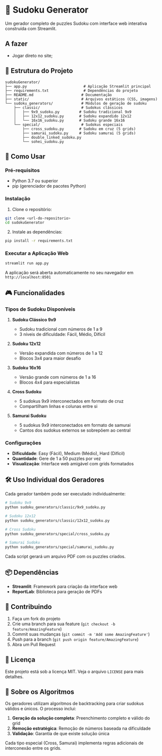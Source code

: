 # 🧩 Sudoku Generator
Um gerador completo de puzzles Sudoku com interface web interativa construída com Streamlit.

## A fazer
- Jogar direto no site;


## 📁 Estrutura do Projeto

```
sudokuGenerator/
├── app.py                          # Aplicação Streamlit principal
├── requirements.txt                # Dependências do projeto
├── README.md                      # Documentação
├── static/                        # Arquivos estáticos (CSS, imagens)
└── sudoku_generators/             # Módulos de geração de sudoku
    ├── classic/                   # Sudokus clássicos
    │   ├── 9x9_sudoku.py         # Sudoku tradicional 9x9
    │   ├── 12x12_sudoku.py       # Sudoku expandido 12x12
    │   └── 16x16_sudoku.py       # Sudoku grande 16x16
    └── special/                   # Sudokus especiais
        ├── cross_sudoku.py       # Sudoku em cruz (5 grids)
        ├── samurai_sudoku.py     # Sudoku samurai (5 grids)
        ├── double_linked_sudoku.py
        └── sohei_sudoku.py
```

## 🚀 Como Usar

### Pré-requisitos
- Python 3.7 ou superior
- pip (gerenciador de pacotes Python)

### Instalação

1. Clone o repositório:
```bash
git clone <url-do-repositorio>
cd sudokuGenerator
```

2. Instale as dependências:
```bash
pip install -r requirements.txt
```

### Executar a Aplicação Web

```bash
streamlit run app.py
```

A aplicação será aberta automaticamente no seu navegador em `http://localhost:8501`

## 🎮 Funcionalidades

### Tipos de Sudoku Disponíveis

1. **Sudoku Clássico 9x9**
   - Sudoku tradicional com números de 1 a 9
   - 3 níveis de dificuldade: Fácil, Médio, Difícil

2. **Sudoku 12x12**
   - Versão expandida com números de 1 a 12
   - Blocos 3x4 para maior desafio

3. **Sudoku 16x16**
   - Versão grande com números de 1 a 16
   - Blocos 4x4 para especialistas

4. **Cross Sudoku**
   - 5 sudokus 9x9 interconectados em formato de cruz
   - Compartilham linhas e colunas entre si

5. **Samurai Sudoku**
   - 5 sudokus 9x9 interconectados em formato de samurai
   - Cantos dos sudokus externos se sobrepõem ao central

### Configurações

- **Dificuldade**: Easy (Fácil), Medium (Médio), Hard (Difícil)
- **Quantidade**: Gere de 1 a 50 puzzles por vez
- **Visualização**: Interface web amigável com grids formatados

## 🛠️ Uso Individual dos Geradores

Cada gerador também pode ser executado individualmente:

```bash
# Sudoku 9x9
python sudoku_generators/classic/9x9_sudoku.py

# Sudoku 12x12
python sudoku_generators/classic/12x12_sudoku.py

# Cross Sudoku
python sudoku_generators/special/cross_sudoku.py

# Samurai Sudoku
python sudoku_generators/special/samurai_sudoku.py
```

Cada script gerará um arquivo PDF com os puzzles criados.

## 📦 Dependências

- **Streamlit**: Framework para criação da interface web
- **ReportLab**: Biblioteca para geração de PDFs

## 🤝 Contribuindo

1. Faça um fork do projeto
2. Crie uma branch para sua feature (`git checkout -b feature/AmazingFeature`)
3. Commit suas mudanças (`git commit -m 'Add some AmazingFeature'`)
4. Push para a branch (`git push origin feature/AmazingFeature`)
5. Abra um Pull Request

## 📄 Licença

Este projeto está sob a licença MIT. Veja o arquivo `LICENSE` para mais detalhes.

## 🧩 Sobre os Algoritmos

Os geradores utilizam algoritmos de backtracking para criar sudokus válidos e únicos. O processo inclui:

1. **Geração da solução completa**: Preenchimento completo e válido do grid
2. **Remoção estratégica**: Remoção de números baseada na dificuldade
3. **Validação**: Garantia de que existe solução única

Cada tipo especial (Cross, Samurai) implementa regras adicionais de interconexão entre os grids.
